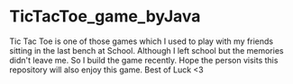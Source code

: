 # TicTacToe_game_byJava
Tic Tac Toe is one of those games which I used to play with my friends sitting in the last bench at School. Although I left school but the memories didn't leave me. So I build the game recently. Hope the person visits this repository will also enjoy this game. Best of Luck &lt;3
